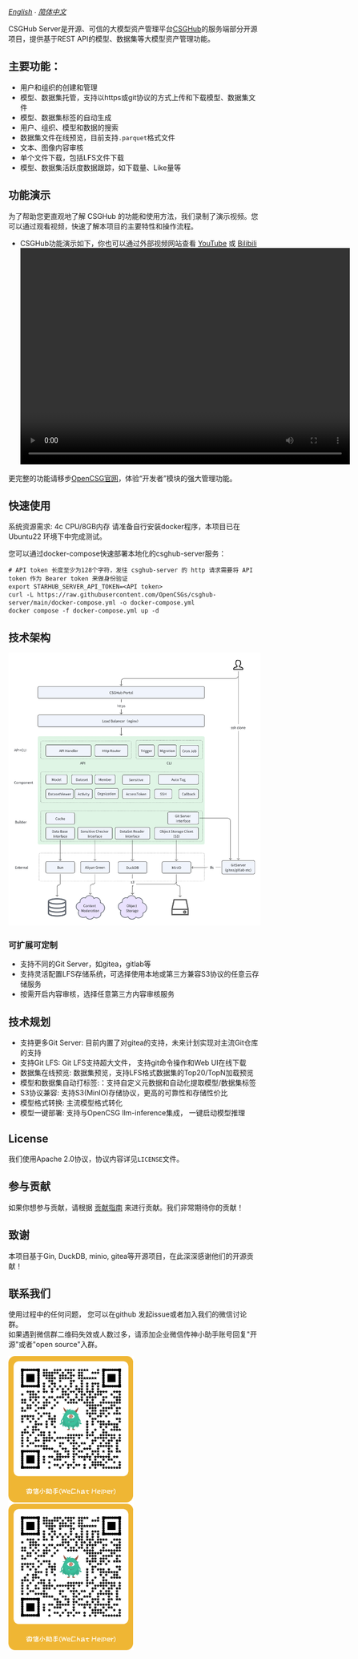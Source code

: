 *[English](README_en.md) ∙ [简体中文](README.md)*

CSGHub Server是开源、可信的大模型资产管理平台[CSGHub](https://github.com/OpenCSGs/CSGHub/)的服务端部分开源项目，提供基于REST API的模型、数据集等大模型资产管理功能。

## 主要功能：
- 用户和组织的创建和管理 
- 模型、数据集托管，支持以https或git协议的方式上传和下载模型、数据集文件
- 模型、数据集标签的自动生成
- 用户、组织、模型和数据的搜索
- 数据集文件在线预览，目前支持`.parquet`格式文件
- 文本、图像内容审核
- 单个文件下载，包括LFS文件下载
- 模型、数据集活跃度数据跟踪，如下载量、Like量等

## 功能演示
为了帮助您更直观地了解 CSGHub 的功能和使用方法，我们录制了演示视频。您可以通过观看视频，快速了解本项目的主要特性和操作流程。
- CSGHub功能演示如下，你也可以通过外部视频网站查看 [YouTube](https://www.youtube.com/watch?v=SFDISpqowXs) 或 [Bilibili](https://www.bilibili.com/video/BV1wk4y1X7G7/)
<video width="658" height="432" src="https://github-production-user-asset-6210df.s3.amazonaws.com/3232817/296556812-205d07f2-de9d-4a7f-b3f5-83514a71453e.mp4"></video>

更完整的功能请移步[OpenCSG官网](https://portal.opencsg.com/)，体验“开发者”模块的强大管理功能。

## 快速使用
系统资源需求: 4c CPU/8GB内存
请准备自行安装docker程序，本项目已在 Ubuntu22 环境下中完成测试。

您可以通过docker-compose快速部署本地化的csghub-server服务：
```shell
# API token 长度至少为128个字符，发往 csghub-server 的 http 请求需要将 API token 作为 Bearer token 来做身份验证
export STARHUB_SERVER_API_TOKEN=<API token>
curl -L https://raw.githubusercontent.com/OpenCSGs/csghub-server/main/docker-compose.yml -o docker-compose.yml
docker compose -f docker-compose.yml up -d
```

## 技术架构
<div align=center>
  <img src="docs/csghub_server-arch.png" alt="csghub-server architecture" width="800px">
</div>

### 可扩展可定制
- 支持不同的Git Server，如gitea，gitlab等
- 支持灵活配置LFS存储系统，可选择使用本地或第三方兼容S3协议的任意云存储服务
- 按需开启内容审核，选择任意第三方内容审核服务

## 技术规划
- 支持更多Git Server: 目前内置了对gitea的支持，未来计划实现对主流Git仓库的支持
- 支持Git LFS: Git LFS支持超大文件， 支持git命令操作和Web UI在线下载
- 数据集在线预览: 数据集预览，支持LFS格式数据集的Top20/TopN加载预览
- 模型和数据集自动打标签:：支持自定义元数据和自动化提取模型/数据集标签
- S3协议兼容: 支持S3(MinIO)存储协议，更高的可靠性和存储性价比
- 模型格式转换: 主流模型格式转化
- 模型一键部署: 支持与OpenCSG llm-inference集成， 一键启动模型推理

## License
我们使用Apache 2.0协议，协议内容详见`LICENSE`文件。

## 参与贡献
如果你想参与贡献，请根据 [贡献指南](docs/zh-CN/contributing.md) 来进行贡献。我们非常期待你的贡献！

## 致谢
本项目基于Gin, DuckDB, minio, gitea等开源项目，在此深深感谢他们的开源贡献！

## 联系我们
使用过程中的任何问题， 您可以在github 发起issue或者加入我们的微信讨论群。<br/>如果遇到微信群二维码失效或人数过多，请添加企业微信传神小助手账号回复"开源"或者"open source"入群。
<div style="display:inline-block">
<img src="https://github.com/OpenCSGs/csghub/blob/main/docs/images/wechat-group-new.png" width='250'>
&nbsp;&nbsp;&nbsp;&nbsp;&nbsp;&nbsp;&nbsp;&nbsp;&nbsp;&nbsp;&nbsp;&nbsp;&nbsp;&nbsp;&nbsp;&nbsp;&nbsp;&nbsp;&nbsp;&nbsp;&nbsp;&nbsp;&nbsp;&nbsp;&nbsp;&nbsp;&nbsp;&nbsp;&nbsp;&nbsp;&nbsp;&nbsp;
<img src="https://github.com/OpenCSGs/csghub/blob/main/docs/images/wechat-assistant-new.png" width='250'>
</div>
